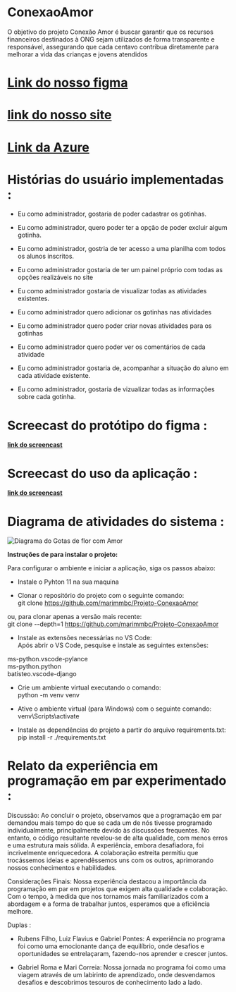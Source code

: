 # ConexaoAmor
O objetivo do projeto Conexão Amor é buscar garantir que os recursos financeiros destinados à ONG sejam utilizados de forma transparente e responsável, assegurando que cada centavo contribua diretamente para melhorar a vida das crianças e jovens atendidos

# [**Link do nosso figma**](https://www.figma.com/file/fbAR53lQXr4R9CuxluJzaL/Conex%C3%A3o-Amor?type=design&node-id=27%3A2&mode=design&t=pGFmNzrnC3WqM2iN-1)

# [**link do nosso site**]( https://sites.google.com/d/1Pf6pIF0atpqDlYzBQ04sX6xtU55tSJTr/p/1mC4Bqec337k5lh6HlCIpFvn3Sd-2scxr/edit)

# [**Link da Azure**](https://conexaoamor.azurewebsites.net/)

# Histórias do usuário implementadas :

- Eu como administrador, gostaria de poder cadastrar os gotinhas.

- Eu como administrador, quero poder ter a opção de poder excluir algum gotinha.

- Eu como administrador, gostria de ter acesso a uma planilha com todos os alunos inscritos.

- Eu como administrador gostaria de ter um painel próprio com todas as opções realizáveis no site

- Eu como administrador gostaria de visualizar todas as atividades existentes.

- Eu como administrador quero adicionar os gotinhas nas atividades

- Eu como administrador quero poder criar novas atividades para os gotinhas

- Eu como administrador quero poder ver os comentários de cada atividade

- Eu como administrador gostaria de, acompanhar a situação do aluno em cada atividade existente.

- Eu como administrador, gostaria de vizualizar todas as informações sobre cada gotinha. 
   

# Screecast do protótipo do figma : 


[**link do screencast**](https://drive.google.com/file/d/166w2Li5cE7D92itrLa9f9NiMjzR0L1TB/view?usp=sharing) <br/>


# Screecast do uso da aplicação : <br/>
[**link do screencast**]( https://drive.google.com/file/d/1CwXIQ8sXfZe65JT-h3E8X9ZTJ8Ghb0ag/view?usp=sharing) <br/>

# Diagrama de atividades do sistema :

![Diagrama do Gotas de flor com Amor](https://github.com/marimmbc/Projeto-ConexaoAmor/assets/137455847/4fe7762e-1c7e-45aa-9a8b-2adaccdf1d48)


**Instruções de para instalar o projeto:**

Para configurar o ambiente e iniciar a aplicação, siga os passos abaixo:<br/>

- Instale o Pyhton 11 na sua maquina<br/>

- Clonar o repositório do projeto com o seguinte comando:<br/>
git clone https://github.com/marimmbc/Projeto-ConexaoAmor

ou, para clonar apenas a versão mais recente:<br/>
git clone --depth=1 https://github.com/marimmbc/Projeto-ConexaoAmor

- Instale as extensões necessárias no VS Code:<br/>
Após abrir o VS Code, pesquise e instale as seguintes extensões:<br/>

ms-python.vscode-pylance<br/>
ms-python.python<br/>
batisteo.vscode-django<br/>

- Crie um ambiente virtual executando o comando:<br/>
python -m venv venv

- Ative o ambiente virtual (para Windows) com o seguinte comando:<br/>
venv\Scripts\activate

- Instale as dependências do projeto a partir do arquivo requirements.txt:<br/>
pip install -r ./requirements.txt

# Relato da experiência em programação em par experimentado :

Discussão: Ao concluir o projeto, observamos que a programação em par demandou mais tempo do que se cada um de nós tivesse programado individualmente, principalmente devido às discussões frequentes. No entanto, o código resultante revelou-se de alta qualidade, com menos erros e uma estrutura mais sólida. A experiência, embora desafiadora, foi incrivelmente enriquecedora. A colaboração estreita permitiu que trocássemos ideias e aprendêssemos uns com os outros, aprimorando nossos conhecimentos e habilidades.

Considerações Finais: Nossa experiência destacou a importância da programação em par em projetos que exigem alta qualidade e colaboração. Com o tempo, à medida que nos tornamos mais familiarizados com a abordagem e a forma de trabalhar juntos, esperamos que a eficiência melhore. 

Duplas :

- Rubens Filho, Luiz Flavius e Gabriel Pontes: A experiência no programa foi como uma emocionante dança de equilíbrio, onde desafios e oportunidades se entrelaçaram, fazendo-nos aprender e crescer juntos.
  
- Gabriel Roma e Mari Correia: Nossa jornada no programa foi como uma viagem através de um labirinto de aprendizado, onde desvendamos desafios e descobrimos tesouros de conhecimento lado a lado.
